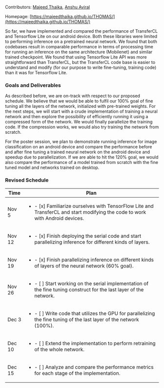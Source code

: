Contributors: [Majeed Thaika](https://github.com/majeedthaika), [Anshu Aviral](https://github.com/cyclotronian)

Homepage: [https://majeedthaika.github.io/THOMAS/](https://majeedthaika.github.io/THOMAS/) 

So far, we have implemented and compared the performance of TransferCL and Tensorflow Lite on our android device. Both these libraries were limited to performing inference on a pretrained neural network. We found that both codebases result in comparable performance in terms of processing time for running an inference on the same architecture (Mobilenet) and similar trained checkpoint. We found that using Tensorflow Lite API was more straightforward than TransferCL, but the TransferCL code base is easier to understand and modify (for our purpose to write fine-tuning, training code) than it was for Tensorflow Lite.

### Goals and Deliverables

As described before, we are on-track with respect to our proposed schedule. We believe that we would be able to fulfil our 100% goal of fine tuning all the layers of the network, initialized with pre-trained weights. For the next steps, we will start with a crude implementation of training a neural network and then explore the possibility of efficiently running it using a compressed form of the network. We would finally parallelize the training code. If the compression works, we would also try training the network from scratch.

For the poster session, we plan to demonstrate running inference for image classification on an android device and compare the performance before and after fine tuning a trained neural network on the android device and speedup due to parallelization. If we are able to hit the 120% goal, we would also compare the performance of a model trained from scratch with the fine tuned model and networks trained on desktop.

### Revised Schedule

Time | Plan |
--- | --- | 
Nov 5 | <ul><li>- [x] Familiarize ourselves with TensorFlow Lite and TransferCL and start modifying the code to work with Android devices. </li>
Nov 12 | <ul><li>- [x] Finish deploying the serial code and start parallelizing inference for different kinds of layers. </li>
Nov 19 | <ul><li>- [x] Finish parallelizing inference on different kinds of layers of the neural network (60% goal). </li>
Nov 26 | <ul><li>- [ ] Start working on the serial implementation of the fine tuning construct for the last layer of the network. </li>
Dec 3 | <ul><li>- [ ] Write code that utilizes the GPU for parallelizing the fine tuning of the last layer of the network (100%). </li>
Dec 10 | <ul><li>- [ ] Extend the implementation to perform retraining of the whole network. </li>
Dec 15 | <ul><li>- [ ] Analyze and compare the performance metrics for each stage of the implementation. </li>
